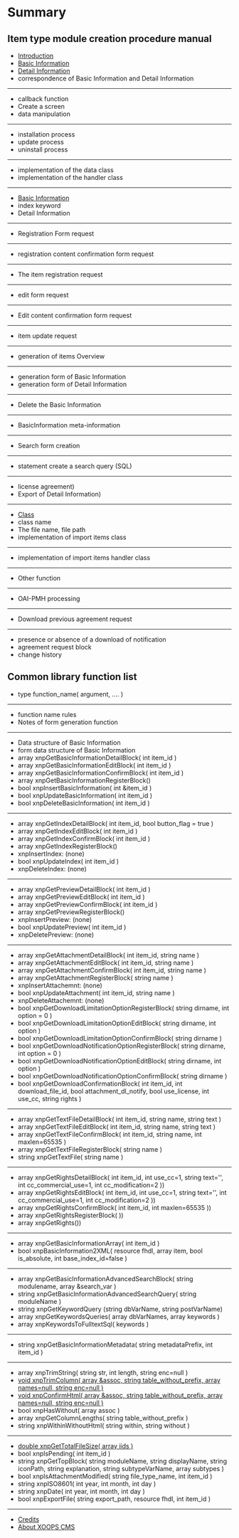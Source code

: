 # Summary

## Item type module creation procedure manual
* [Introduction](README.md)
* [Basic Information](basic-information.md)
* [Detail Information](detail-information.md)
* correspondence of Basic Information and Detail Information

-----
* callback function
* Create a screen
* data manipulation

-----
* installation process
* update process
* uninstall process

-----
* implementation of the data class
* implementation of the handler class

-----
* [Basic Information](basic-information.md)
* index keyword
* Detail Information

-----
* Registration Form request

-----
* registration content confirmation form request

-----
* The item registration request

-----
* edit form request

-----
* Edit content confirmation form request

-----
* item update request

-----
* generation of items Overview

-----
* generation form of Basic Information
* generation form of Detail Information

-----
* Delete the Basic Information

-----
* BasicInformation meta-information

-----
* Search form creation

-----
* statement create a search query \(SQL\)

-----
* license agreement\)
* Export of Detail Information\)

-----
* [Class](class.md)
* class name
* The file name, file path
* implementation of import items class

-----
* implementation of import items handler class

-----
* Other function

-----
* OAI-PMH processing

-----
* Download previous agreement request

-----
* presence or absence of a download of notification
* agreement request block
* change history

## Common library function list
* type function\_name\( argument, …. \)

-----
* function name rules
* Notes of form generation function

-----
* Data structure of Basic Information
* form data structure of Basic Information
* array xnpGetBasicInformationDetailBlock\( int item\_id \)
* array xnpGetBasicInformationEditBlock\( int item\_id \)
* array xnpGetBasicInformationConfirmBlock\( int item\_id \)
* array xnpGetBasicInformationRegisterBlock\(\)
* bool xnpInsertBasicInformation\( int &item\_id \)
* bool xnpUpdateBasicInformation\( int item\_id \)
* bool xnpDeleteBasicInformation\( int item\_id \)

-----
* array xnpGetIndexDetailBlock\( int item\_id, bool button\_flag = true \)
* array xnpGetIndexEditBlock\( int item\_id \)
* array xnpGetIndexConfirmBlock\( int item\_id \)
* array xnpGetIndexRegisterBlock\(\)
* xnpInsertIndex: \(none\)
* bool xnpUpdateIndex\( int item\_id \)
* xnpDeleteIndex: \(none\)

-----
* array xnpGetPreviewDetailBlock\( int item\_id \)
* array xnpGetPreviewEditBlock\( int item\_id \)
* array xnpGetPreviewConfirmBlock\( int item\_id \)
* array xnpGetPreviewRegisterBlock\(\)
* xnpInsertPreview: \(none\)
* bool xnpUpdatePreview\( int item\_id \)
* xnpDeletePreview: \(none\)

-----
* array xnpGetAttachmentDetailBlock\( int item\_id, string name \)
* array xnpGetAttachmentEditBlock\( int item\_id, string name \)
* array xnpGetAttachmentConfirmBlock\( int item\_id, string name \)
* array xnpGetAttachmentRegisterBlock\( string name \)
* xnpInsertAttachemnt: \(none\)
* bool xnpUpdateAttachment\( int item\_id, string name \)
* xnpDeleteAttachemnt: \(none\)
* bool xnpGetDownloadLimitationOptionRegisterBlock\( string dirname, int option = 0 \)
* bool xnpGetDownloadLimitationOptionEditBlock\( string dirname, int option \)
* bool xnpGetDownloadLimitationOptionConfirmBlock\( string dirname \)
* bool xnpGetDownloadNotificationOptionRegisterBlock\( string dirname, int option = 0 \)
* bool xnpGetDownloadNotificationOptionEditBlock\( string dirname, int option \)
* bool xnpGetDownloadNotificationOptionConfirmBlock\( string dirname \)
* bool xnpGetDownloadConfirmationBlock\( int item\_id, int download\_file\_id, bool attachment\_dl\_notify, bool use\_license, int use\_cc, string rights \)

-----
* array xnpGetTextFileDetailBlock\( int item\_id, string name, string text \)
* array xnpGetTextFileEditBlock\( int item\_id, string name, string text \)
* array xnpGetTextFileConfirmBlock\( int item\_id, string name, int maxlen=65535 \)
* array xnpGetTextFileRegisterBlock\( string name \)
* string xnpGetTextFile\( string name \)

-----
* array xnpGetRightsDetailBlock\( int item\_id, int use\_cc=1, string text='', int cc\_commercial\_use=1, int cc\_modification=2 \)\)
* array xnpGetRightsEditBlock\( int item\_id, int use\_cc=1, string text='', int cc\_commercial\_use=1, int cc\_modification=2 \)\)
* array xnpGetRightsConfirmBlock\( int item\_id, int maxlen=65535 \)\)
* array xnpGetRightsRegisterBlock\( \)\)
* array xnpGetRights\(\)\)

-----
* array xnpGetBasicInformationArray\( int item\_id \)
* bool xnpBasicInformation2XML\( resource fhdl, array item, bool is\_absolute, int base\_index\_id=false \)

-----
* array xnpGetBasicInformationAdvancedSearchBlock\( string modulename, array &search\_var \)
* string xnpGetBasicInformationAdvancedSearchQuery\( string moduleName \)
* string xnpGetKeywordQuery \(string dbVarName, string postVarName\)
* array xnpGetKeywordsQueries\( array dbVarNames, array keywords \)
* array xnpKeywordsToFulltextSql\( keywords \)

-----
* string xnpGetBasicInformationMetadata\( string metadataPrefix, int item\_id \)

-----
* array xnpTrimString\( string str, int length, string enc=null \)
* [void xnpTrimColumn\( array &assoc, string table\_without\_prefix, array names=null, string enc=null \)](void-xnptrimcolumn-array-assoc-string-tablewithoutprefix-array-namesnull-string-encnull-.md)
* [void xnpConfirmHtml\( array &assoc, string table\_without\_prefix, array names=null, string enc=null \)](void-xnpconfirmhtml-array-assoc-string-tablewithoutprefix-array-namesnull-string-encnull-.md)
* bool xnpHasWithout\( array assoc \)
* array xnpGetColumnLengths\( string table\_without\_prefix \)
* string xnpWithinWithoutHtml\( string within, string without \)

-----
* [double xnpGetTotalFileSize\( array iids \)](double-xnpgettotalfilesize-array-iids-.md)
* bool xnpIsPending\( int item\_id \)
* string xnpGetTopBlock\( string moduleName, string displayName, string iconPath, string explanation, string subtypeVarName, array subtypes \)
* bool xnpIsAttachmentModified\( string file\_type\_name, int item\_id \)
* string xnpISO8601\( int year, int month, int day \)
* string xnpDate\( int year, int month, int day \)
* bool xnpExportFile\( string export\_path, resource fhdl, int item\_id \)

-----
* [Credits](book/9credits.md)
* [About XOOPS CMS](book/10aboutxoops.md)

